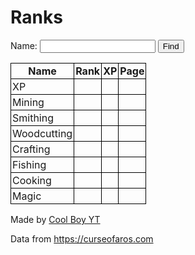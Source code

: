 # Ranks

<form onsubmit="search()">
  <label for="name">Name:</label>
  <input type="text" id="name" name="name" value=""/>
  <input type="submit" value="Find"/>
</form>
<table id="table">
  <tr>
    <th>Name</th>
    <th>Rank</th>
    <th>XP</th>
    <th>Page</th>
  </tr>
  <tr>
    <td class="left">XP</td>
    <td></td>
    <td></td>
    <td></td>
  </tr>
  <tr>
    <td class="left">Mining</td>
    <td></td>
    <td></td>
    <td></td>
  </tr>
  <tr>
    <td class="left">Smithing</td>
    <td></td>
    <td></td>
    <td></td>
  </tr>
  <tr>
    <td class="left">Woodcutting</td>
    <td></td>
    <td></td>
    <td></td>
  </tr>
  <tr>
    <td class="left">Crafting</td>
    <td></td>
    <td></td>
    <td></td>
  </tr>
  <tr>
    <td class="left">Fishing</td>
    <td></td>
    <td></td>
    <td></td>
  </tr>
  <tr>
    <td class="left">Cooking</td>
    <td></td>
    <td></td>
    <td></td>
  </tr>
<tr>
  <td class="left">Magic</td>
  <td></td>
  <td></td>
  <td></td>
</tr>
</table>
 
<p>Made by <a href="https://m.youtube.com/channel/UC4mW1obMU7paMiGkJF-4tbg">Cool Boy YT</a></p>

<p>Data from <a href="https://curseofaros.com">https://curseofaros.com</a></p>

<style>

table {
  border-collapse: collapse;
}

th, td {
  border: 1px solid black;
  padding: 2px;
}

td {
  text-align: right;
}

.left {
  text-align: left;
}

</style>

<script>

const MAX_PAGE = 2000;
const DEFAULT_NAME = "SoW CoolBoyYT";
const INDEX = {
  "rank": 1,
  "xp": 2,
  "page": 3,
};
const skills = ["", "mining", "smithing", "woodcutting", "crafting", "fishing", "cooking", "magic"];

function byId(id) {
  return document.getElementById(id);
}

function setCell(row, index, value) {
  row.cells[INDEX[index]].innerHTML = value;
}

let search = async () => {
  const name = byId("name").value;
  const table = byId("table");

  for (let i = 0; i < skills.length; i++) {
    const row = table.rows[i + 1];
    let suffix = skills[i];
    if (suffix != "") {
      suffix = "-" + suffix;
    }
    let found = false;
    let rank = 0;
    for (let page = 0; page < MAX_PAGE; page++) {
      setCell(row, "page", page + 1);
      const url = "https://www.curseofaros.com/highscores" + suffix + ".json?p=" + page;
      const response = await fetch(url);
      const json = await response.json();
      for (let i = 0; i < json.length; i++) {
        rank++;
        const item = json[i];
        if (item.name != name) {
          continue
        }
        setCell(row, "rank", rank);
        setCell(row, "xp", item.xp);
        found = true;
        break
      }
      if (found) {
        break;
      }
    }
    if (!found) {
      console.log("name", name, "not found");
    }
  }
};

function main() {
  let name = DEFAULT_NAME;
  const queryString = window.location.search;
  const urlParams = new URLSearchParams(queryString);
  if (urlParams.has("name")) {
    got = urlParams.get("name");
    if (got != "") {
      name = got;
    }
  }
  byId("name").value = name;
  search();
}

main();

</script>
